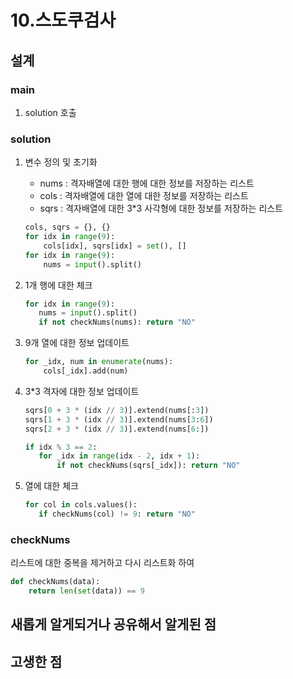 # 10.스도쿠검사

## 설계

### main
1.  solution 호출 

### solution
1. 변수 정의 및 초기화
    - nums : 격자배열에 대한 행에 대한 정보를 저장하는 리스트
    - cols : 격자배열에 대한 열에 대한 정보를 저장하는 리스트
    - sqrs : 격자배열에 대한 3*3 사각형에 대한 정보를 저장하는 리스트
    ```python
    cols, sqrs = {}, {}
    for idx in range(9):
        cols[idx], sqrs[idx] = set(), []
    for idx in range(9):
        nums = input().split()
    ```
2. 1개 행에 대한 체크
    ```python
   for idx in range(9):
       nums = input().split()
       if not checkNums(nums): return "NO"
    ```
3. 9개 열에 대한 정보 업데이트 
   ```python
   for _idx, num in enumerate(nums):
       cols[_idx].add(num)
   ```

4. 3*3 격자에 대한 정보 업데이트
    ```python
   sqrs[0 + 3 * (idx // 3)].extend(nums[:3])
   sqrs[1 + 3 * (idx // 3)].extend(nums[3:6])
   sqrs[2 + 3 * (idx // 3)].extend(nums[6:])
   
   if idx % 3 == 2:
       for _idx in range(idx - 2, idx + 1):
           if not checkNums(sqrs[_idx]): return "NO"
   ```

5. 열에 대한 체크
    ```python
   for col in cols.values():
       if checkNums(col) != 9: return "NO"
    ```

### checkNums
리스트에 대한 중복을 제거하고 다시 리스트화 하여
```python
def checkNums(data):
    return len(set(data)) == 9
```

## 새롭게 알게되거나 공유해서 알게된 점


## 고생한 점
